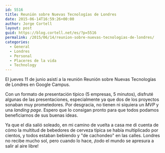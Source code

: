 ```yaml
---
id: 5516
title: Reunión sobre Nuevas Tecnologías de Londres
date: 2015-06-14T16:59:26+00:00
author: Jorge Cortell
layout: post
guid: https://blog.cortell.net/es/?p=5516
permalink: /2015/06/14/reunion-sobre-nuevas-tecnologias-de-londres/
categories:
  - General
  - Londres
  - Personal
  - Placeres de la vida
  - Technology
---
```

El jueves 11 de junio asistí a la reunión Reunión sobre Nuevas Tecnologías de Londres en Google Campus.

Con un formato de presentación típico (5 empresas, 5 minutos), disfruté algunas de las presentaciones, especialmente ya que dos de los proyectos sonaban muy prometedores. Por desgracia, no tienen ni siquiera un _MVP_ y una _landing page_. Espero que lo consigan pronto para que todos podamos beneficiarnos de sus buenas ideas.

Ya que el día salió soleado, en mi camino de vuelta a casa me di cuenta de cómo la multitud de bebedores de cerveza típica se había multiplicado por cientos, y todos estaban bebiendo y "de cachondeo" en las calles. Londres no recibe mucho sol, pero cuando lo hace, ¡todo el mundo se apresura a salir al aire libre!
